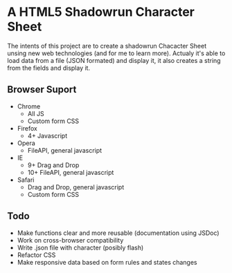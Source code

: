 # A HTML5 Shadowrun Character Sheet

The intents of this project are to create a shadowrun Chacacter Sheet unsing new web technologies (and for me to learn more).
Actualy it's able to load data from a file (JSON formated) and display it, it also creates a string from the fields and display it.

## Browser Suport

+ Chrome
	+ All JS
	+ Custom form CSS
+ Firefox
	+ 4+ Javascript
+ Opera
	+ FileAPI, general javascript
+ IE
	+ 9+ Drag and Drop
	+ 10+ FileAPI, general javascript
+ Safari
	+ Drag and Drop, general javascript
	+ Custom form CSS

## Todo

+ Make functions clear and more reusable (documentation using JSDoc)
+ Work on cross-browser compatibility
+ Write .json file with character (posibly flash)
+ Refactor CSS
+ Make responsive data based on form rules and states changes
